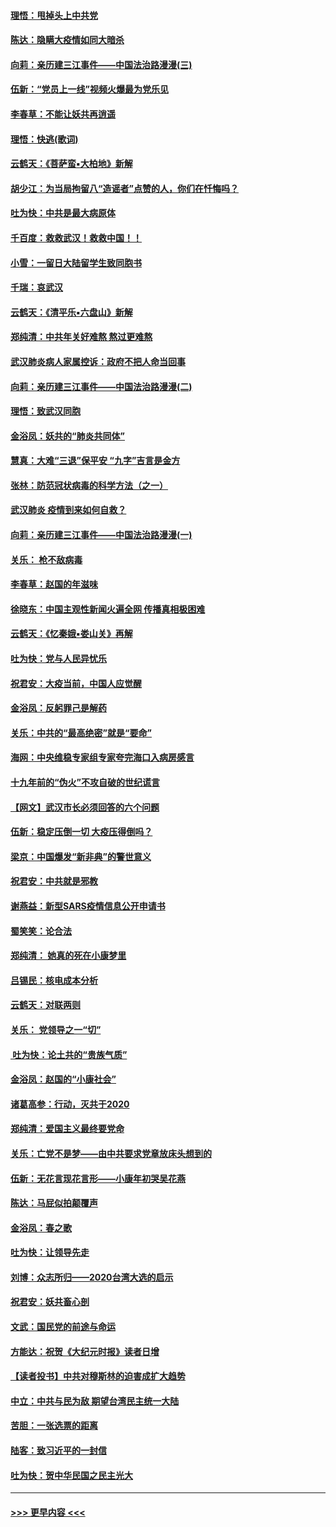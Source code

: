 #### [理悟：甩掉头上中共党](../pages/nsc993/n11838826.md?t=02021922) 
#### [陈达：隐瞒大疫情如同大暗杀](../pages/nsc993/n11838771.md?t=02021922) 
#### [向莉：亲历建三江事件——中国法治路漫漫(三)](../pages/nsc993/n11831825.md?t=02021922) 
#### [伍新：“党员上一线”视频火爆最为党乐见](../pages/nsc993/n11838200.md?t=02021922) 
#### [李春草：不能让妖共再逍遥](../pages/nsc993/n11838102.md?t=02021922) 
#### [理悟：快逃(歌词)](../pages/nsc993/n11838083.md?t=02021922) 
#### [云鹤天：《菩萨蛮▪大柏地》新解](../pages/nsc993/n11838059.md?t=02021922) 
#### [胡少江：为当局拘留八“造谣者”点赞的人，你们在忏悔吗？](../pages/nsc993/n11836801.md?t=02021922) 
#### [吐为快：中共是最大病原体](../pages/nsc993/n11836748.md?t=02021922) 
#### [千百度：救救武汉！救救中国！！](../pages/nsc993/n11836145.md?t=02021922) 
#### [小雪：一留日大陆留学生致同胞书](../pages/nsc993/n11834624.md?t=02021922) 
#### [千瑞：哀武汉](../pages/nsc993/n11833647.md?t=02021922) 
#### [云鹤天：《清平乐▪六盘山》新解](../pages/nsc993/n11833611.md?t=02021922) 
#### [郑纯清：中共年关好难熬 熬过更难熬](../pages/nsc993/n11833489.md?t=02021922) 
#### [武汉肺炎病人家属控诉：政府不把人命当回事](../pages/nsc993/n11833205.md?t=02021922) 
#### [向莉：亲历建三江事件——中国法治路漫漫(二)](../pages/nsc993/n11829102.md?t=02021922) 
#### [理悟：致武汉同胞](../pages/nsc993/n11831522.md?t=02021922) 
#### [金浴凤：妖共的“肺炎共同体”](../pages/nsc993/n11829448.md?t=02021922) 
#### [慧真：大难“三退”保平安 “九字”吉言是金方](../pages/nsc993/n11829501.md?t=02021922) 
#### [张林：防范冠状病毒的科学方法（之一）](../pages/nsc993/n11828618.md?t=02021922) 
#### [武汉肺炎 疫情到来如何自救？](../pages/nsc993/n11827632.md?t=02021922) 
#### [向莉：亲历建三江事件——中国法治路漫漫(一)](../pages/nsc993/n11827190.md?t=02021922) 
#### [关乐： 枪不敌病毒](../pages/nsc993/n11826746.md?t=02021922) 
#### [李春草：赵国的年滋味](../pages/nsc993/n11826321.md?t=02021922) 
#### [徐晓东：中国主观性新闻火遍全网 传播真相极困难](../pages/nsc993/n11826508.md?t=02021922) 
#### [云鹤天：《忆秦娥▪娄山关》再解](../pages/nsc993/n11824682.md?t=02021922) 
#### [吐为快：党与人民异忧乐](../pages/nsc993/n11824660.md?t=02021922) 
#### [祝君安：大疫当前，中国人应觉醒](../pages/nsc993/n11821946.md?t=02021922) 
#### [金浴凤：反躬罪己是解药](../pages/nsc993/n11820280.md?t=02021922) 
#### [关乐：中共的“最高绝密”就是“要命”](../pages/nsc993/n11816946.md?t=02021922) 
#### [海网：中央维稳专家组专家夸完海口入病房感言](../pages/nsc993/n11815138.md?t=02021922) 
#### [十九年前的“伪火”不攻自破的世纪谎言](../pages/nsc993/n11813238.md?t=02021922) 
#### [【网文】武汉市长必须回答的六个问题](../pages/nsc993/n11813848.md?t=02021922) 
#### [伍新：稳定压倒一切 大疫压得倒吗？](../pages/nsc993/n11812634.md?t=02021922) 
#### [梁京：中国爆发“新非典”的警世意义](../pages/nsc993/n11812554.md?t=02021922) 
#### [祝君安：中共就是邪教](../pages/nsc993/n11812431.md?t=02021922) 
#### [谢燕益：新型SARS疫情信息公开申请书](../pages/nsc993/n11808840.md?t=02021922) 
#### [蜀笑笑：论合法](../pages/nsc993/n11808064.md?t=02021922) 
#### [郑纯清： 她真的死在小康梦里](../pages/nsc993/n11806623.md?t=02021922) 
#### [吕锡民：核电成本分析](../pages/nsc993/n11806284.md?t=02021922) 
#### [云鹤天：对联两则](../pages/nsc993/n11805957.md?t=02021922) 
#### [关乐： 党领导之一“切”](../pages/nsc993/n11804505.md?t=02021922) 
#### [ 吐为快：论土共的“贵族气质”](../pages/nsc993/n11804490.md?t=02021922) 
#### [金浴凤：赵国的“小康社会”](../pages/nsc993/n11804452.md?t=02021922) 
#### [诸葛高参：行动，灭共于2020](../pages/nsc993/n11804120.md?t=02021922) 
#### [郑纯清：爱国主义最终要党命](../pages/nsc993/n11802197.md?t=02021922) 
#### [关乐：亡党不是梦——由中共要求党章放床头想到的](../pages/nsc993/n11802156.md?t=02021922) 
#### [伍新：无花言现花言形——小康年初哭吴花燕](../pages/nsc993/n11800044.md?t=02021922) 
#### [陈达：马屁似拍颠覆声](../pages/nsc993/n11800010.md?t=02021922) 
#### [金浴凤：春之歌](../pages/nsc993/n11797687.md?t=02021922) 
#### [吐为快：让领导先走](../pages/nsc993/n11797512.md?t=02021922) 
#### [刘博：众志所归——2020台湾大选的启示](../pages/nsc993/n11796878.md?t=02021922) 
#### [祝君安：妖共畜心剖](../pages/nsc993/n11794273.md?t=02021922) 
#### [文武：国民党的前途与命运](../pages/nsc993/n11794198.md?t=02021922) 
#### [方能达：祝贺《大纪元时报》读者日增](../pages/nsc993/n11793807.md?t=02021922) 
#### [【读者投书】中共对穆斯林的迫害成扩大趋势](../pages/nsc993/n11791371.md?t=02021922) 
#### [中立：中共与民为敌 期望台湾民主统一大陆](../pages/nsc993/n11790392.md?t=02021922) 
#### [苦胆：一张选票的距离](../pages/nsc993/n11788914.md?t=02021922) 
#### [陆客：致习近平的一封信](../pages/nsc993/n11788867.md?t=02021922) 
#### [吐为快：贺中华民国之民主光大](../pages/nsc993/n11788618.md?t=02021922) 

----
#### [ >>> 更早内容 <<< ](../indexes/nsc993-earlier.md)
